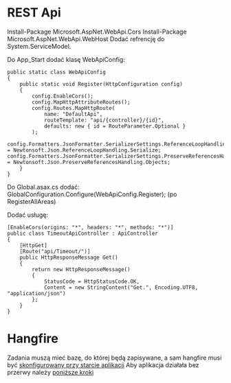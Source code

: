 # REST Api

Install-Package Microsoft.AspNet.WebApi.Cors
Install-Package Microsoft.AspNet.WebApi.WebHost 
Dodać refrencję do System.ServiceModel.

Do App_Start dodać klasę WebApiConfig:

    public static class WebApiConfig
    {
        public static void Register(HttpConfiguration config)
        {
            config.EnableCors();
            config.MapHttpAttributeRoutes();
            config.Routes.MapHttpRoute(
                name: "DefaultApi",
                routeTemplate: "api/{controller}/{id}",
                defaults: new { id = RouteParameter.Optional }
            );
            config.Formatters.JsonFormatter.SerializerSettings.ReferenceLoopHandling = Newtonsoft.Json.ReferenceLoopHandling.Serialize;            config.Formatters.JsonFormatter.SerializerSettings.PreserveReferencesHandling = Newtonsoft.Json.PreserveReferencesHandling.Objects;
        }
    }

Do Global.asax.cs dodać:
	GlobalConfiguration.Configure(WebApiConfig.Register); (po RegisterAllAreas)
	
Dodać usługę:

    [EnableCors(origins: "*", headers: "*", methods: "*")]
    public class TimeoutApiController : ApiController
    {
        [HttpGet]
        [Route("api/Timeout/")]
        public HttpResponseMessage Get()
        {
            return new HttpResponseMessage()
            {
                StatusCode = HttpStatusCode.OK,
                Content = new StringContent("Get.", Encoding.UTF8, "application/json")
            };
        }
    }


# Hangfire 
Zadania muszą mieć bazę, do której będą zapisywane, a sam hangfire musi być [skonfigurowany przy starcie aplikacji](http://docs.hangfire.io/en/latest/configuration/index.html) 
Aby aplikacja działała bez przerwy należy [poniższe kroki](http://docs.hangfire.io/en/latest/deployment-to-production/making-aspnet-app-always-running.html)